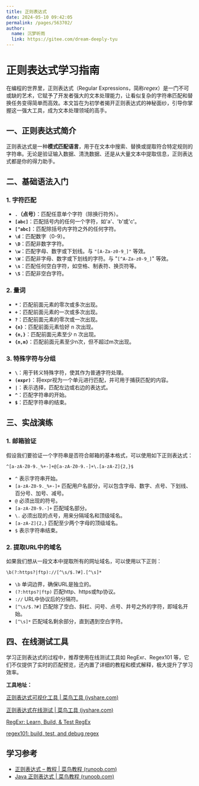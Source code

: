 ```yaml
---
title: 正则表达式
date: 2024-05-10 09:42:05
permalink: /pages/563702/
author: 
  name: 沉梦听雨
  link: https://gitee.com/dream-deeply-tyu
---
```

# 正则表达式学习指南

在编程的世界里，正则表达式（Regular Expressions，简称*regex*）是一门不可或缺的艺术，它赋予了开发者强大的文本处理能力，让看似复杂的字符串匹配和替换任务变得简单而高效。本文旨在为初学者揭开正则表达式的神秘面纱，引导你掌握这一强大工具，成为文本处理领域的高手。



## 一、正则表达式简介

正则表达式是一种**模式匹配语言**，用于在文本中搜索、替换或提取符合特定规则的字符串。无论是验证输入数据、清洗数据、还是从大量文本中提取信息，正则表达式都是你的得力助手。



## 二、基础语法入门

### 1. 字符匹配

- **`.`（点号）**：匹配任意单个字符（除换行符外）。
- **`[abc]`**：匹配括号内的任何一个字符，如'a'、'b'或'c'。
- **`[^abc]`**：匹配除括号内字符之外的任何字符。
- **`\d`**：匹配数字（0-9）。
- **`\D`**：匹配非数字字符。
- **`\w`**：匹配字母、数字或下划线。与 `"[A-Za-z0-9_]"` 等效。
- **`\W`**：匹配非字母、数字或下划线的字符。与 "`[^A-Za-z0-9_]`" 等效。
- **`\s`**：匹配任何空白字符，如空格、制表符、换页符等。
- **`\S`**：匹配非空白字符。

### 2. 量词

- **`*`**：匹配前面元素的零次或多次出现。
- **`+`**：匹配前面元素的一次或多次出现。
- **`?`**：匹配前面元素的零次或一次出现。
- **`{n}`**：匹配前面元素恰好 n 次出现。
- **`{n,}`**：匹配前面元素至少 n 次出现。
- **`{n,m}`**：匹配前面元素至少n次，但不超过m次出现。

### 3. 特殊字符与分组

- **`\`**：用于转义特殊字符，使其作为普通字符处理。
- **`(expr)`**：将expr视为一个单元进行匹配，并可用于捕获匹配的内容。
- **`|`**：表示选择，匹配左边或右边的表达式。
- **`^`**：匹配字符串的开始。
- **`$`**：匹配字符串的结束。

## 三、实战演练

### 1. 邮箱验证

假设我们要验证一个字符串是否符合邮箱的基本格式，可以使用如下正则表达式：

```regex
^[a-zA-Z0-9._%+-]+@[a-zA-Z0-9.-]+\.[a-zA-Z]{2,}$
```

- `^` 表示字符串开始。
- `[a-zA-Z0-9._%+-]+` 匹配用户名部分，可以包含字母、数字、点号、下划线、百分号、加号、减号。
- `@` 必须出现的符号。
- `[a-zA-Z0-9.-]+` 匹配域名部分。
- `\.` 必须出现的点号，用来分隔域名和顶级域名。
- `[a-zA-Z]{2,}` 匹配至少两个字母的顶级域名。
- `$` 表示字符串结束。

### 2. 提取URL中的域名

如果我们想从一段文本中提取所有的网址域名，可以使用以下正则：

```regex
\b(?:https?|ftp)://[^\s/$.?#].[^\s]*
```

- `\b` 单词边界，确保URL是独立的。
- `(?:https?|ftp)` 匹配http、https或ftp协议。
- `://` URL中协议后的分隔符。
- `[^\s/$.?#]` 匹配除了空白、斜杠、问号、点号、井号之外的字符，即域名开始。
- `[^\s]*` 匹配域名剩余部分，直到遇到空白字符。

## 四、在线测试工具

学习正则表达式的过程中，推荐使用在线测试工具如 RegExr、Regex101 等，它们不仅提供了实时的匹配预览，还内置了详细的教程和模式解释，极大提升了学习效率。

**工具地址：**

[正则表达式可视化工具 | 菜鸟工具 (jyshare.com)](https://www.jyshare.com/front-end/7625/#!flags=&re=^(a|b)*%3F%24)

[正则表达式在线测试 | 菜鸟工具 (jyshare.com)](https://www.jyshare.com/front-end/854/)

[RegExr: Learn, Build, & Test RegEx](https://regexr.com/)

[regex101: build, test, and debug regex](https://regex101.com/)



## 学习参考

- [正则表达式 – 教程 | 菜鸟教程 (runoob.com)](https://www.runoob.com/regexp/regexp-tutorial.html)
- [Java 正则表达式 | 菜鸟教程 (runoob.com)](https://www.runoob.com/java/java-regular-expressions.html)